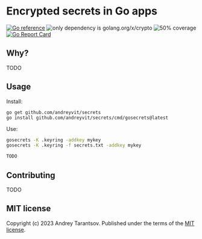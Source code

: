 Encrypted secrets in Go apps
============================

[![Go reference](https://pkg.go.dev/badge/github.com/andreyvit/secrets.svg)](https://pkg.go.dev/github.com/andreyvit/secrets) ![only dependency is golang.org/x/crypto](https://img.shields.io/badge/only%20dependency-golang.org%2Fx%2Fcrypto-green) ![50% coverage](https://img.shields.io/badge/coverage-50%25-yellow) [![Go Report Card](https://goreportcard.com/badge/github.com/andreyvit/secrets)](https://goreportcard.com/report/github.com/andreyvit/secrets)


Why?
----

TODO


Usage
-----

Install:

    go get github.com/andreyvit/secrets
    go install github.com/andreyvit/secrets/cmd/gosecrets@latest

Use:

```sh
gosecrets -K .keyring -addkey mykey
gosecrets -K .keyring -f secrets.txt -addkey mykey
```

```go
TODO
```


Contributing
------------

TODO



MIT license
-----------

Copyright (c) 2023 Andrey Tarantsov. Published under the terms of the [MIT license](LICENSE).
